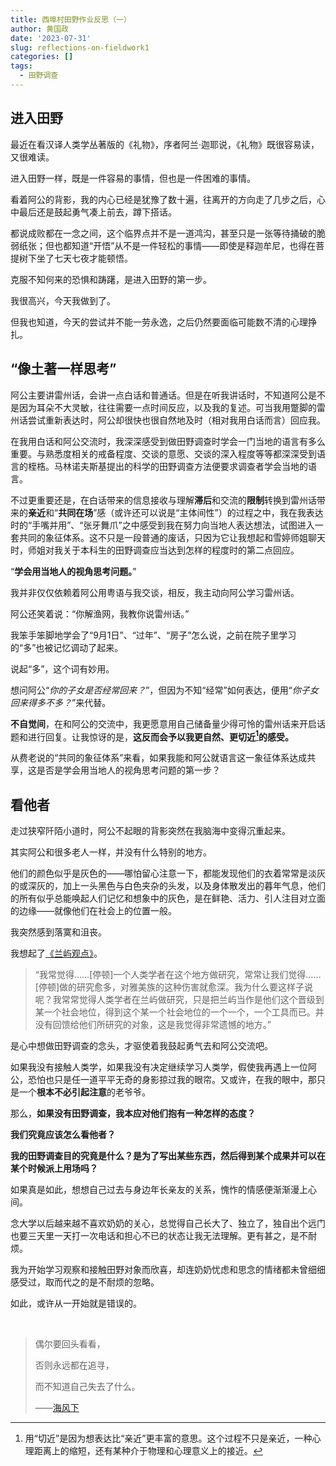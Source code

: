 ```yaml
---
title: 西埠村田野作业反思（一）
author: 黄国政
date: '2023-07-31'
slug: reflections-on-fieldwork1
categories: []
tags:
  - 田野调查
---
```


<!--more-->

## 进入田野

最近在看汉译人类学丛著版的《礼物》，序者阿兰·迦耶说，《礼物》既很容易读，又很难读。

进入田野一样，既是一件容易的事情，但也是一件困难的事情。

看着阿公的背影，我的内心已经是犹豫了数十遍，往离开的方向走了几步之后，心中最后还是鼓起勇气凑上前去，蹲下搭话。

都说成败都在一念之间，这个临界点并不是一道鸿沟，甚至只是一张等待捅破的脆弱纸张；但也都知道“开悟”从不是一件轻松的事情——即使是释迦牟尼，也得在菩提树下坐了七天七夜才能顿悟。

克服不知何来的恐惧和踌躇，是进入田野的第一步。

我很高兴，今天我做到了。

但我也知道，今天的尝试并不能一劳永逸，之后仍然要面临可能数不清的心理挣扎。

## “像土著一样思考”

阿公主要讲雷州话，会讲一点白话和普通话。但是在听我讲话时，不知道阿公是不是因为耳朵不大灵敏，往往需要一点时间反应，以及我的复述。可当我用蹩脚的雷州话尝试重新表达时，阿公却很快也很自然地及时（相对我用白话而言）回应我。

在我用白话和阿公交流时，我深深感受到做田野调查时学会一门当地的语言有多么重要。与熟悉度相关的戒备程度、交谈的意愿、交谈的深入程度等等都深深受到语言的桎梏。马林诺夫斯基提出的科学的田野调查方法便要求调查者学会当地的语言。

不过更重要还是，在白话带来的信息接收与理解**滞后**和交流的**限制**转换到雷州话带来的**亲近**和“**共同在场**”感（或许还可以说是“主体间性”）的过程之中，我在我表达时的“手嘴并用”、“张牙舞爪”之中感受到我在努力向当地人表达想法，试图进入一套共同的象征体系。这不只是一段普通的废话，只因为它让我想起和雪婷师姐聊天时，师姐对我关于本科生的田野调查应当达到怎样的程度时的第二点回应。

“**学会用当地人的视角思考问题。**”

我并非仅仅依赖着阿公用粤语与我交谈，相反，我主动向阿公学习雷州话。

阿公还笑着说：“你解渔网，我教你说雷州话。”

我笨手笨脚地学会了“9月1日”、“过年”、“房子”怎么说，之前在院子里学习的“多”也被记忆调动了起来。

说起“多”，这个词有妙用。

想问阿公“*你的子女是否经常回来？*”，但因为不知“经常”如何表达，便用“*你子女回来得多不多？*”来代替。

**不自觉间**，在和阿公的交流中，我更愿意用自己储备量少得可怜的雷州话来开启话题和进行回复。让我惊讶的是，**这反而会予以我更自然、更切近[^qiejin]的感受。**

[^qiejin]: 用“切近”是因为想表达比“亲近”更丰富的意思。这个过程不只是亲近，一种心理距离上的缩短，还有某种介于物理和心理意义上的接近。

从费老说的“共同的象征体系”来看，如果我能和阿公就语言这一象征体系达成共享，这是否是学会用当地人的视角思考问题的第一步？

## 看他者

走过狭窄阡陌小道时，阿公不起眼的背影突然在我脑海中变得沉重起来。

其实阿公和很多老人一样，并没有什么特别的地方。

他们的颜色似乎是灰色的——哪怕留心注意一下，都能发现他们的衣着常常是淡灰的或深灰的，加上一头黑色与白色夹杂的头发，以及身体散发出的暮年气息，他们的所有似乎总能唤起人们记忆和想象中的灰色，是在鲜艳、活力、引人注目对立面的边缘——就像他们在社会上的位置一般。

我突然感到落寞和沮丧。

我想起了[《兰屿观点》](https://www.bilibili.com/video/BV17T4y1G7Bo/?spm_id_from=333.337.search-card.all.click&vd_source=8fedd318b0a64ca095a2dae4efeeda6e)。

> “我常觉得……[停顿]一个人类学者在这个地方做研究，常常让我们觉得……[停顿]做的研究愈多，对雅美族的这种伤害就愈深。我为什么要这样子说呢？我常常觉得人类学者在兰屿做研究，只是把兰屿当作是他们这个晋级到某一个社会地位，得到这个某一个社会地位的一个一个，一个工具而已。并没有回馈给他们所研究的对象，这是我觉得非常遗憾的地方。”

是心中想做田野调查的念头，才驱使着我鼓起勇气去和阿公交流吧。

如果我没有接触人类学，如果我没有决定继续学习人类学，假使我再遇上一位阿公，恐怕也只是任一道平平无奇的身影掠过我的眼帘。又或许，在我的眼中，那只是一个**根本不必引起注意**的老爷爷。

那么，**如果没有田野调查，我本应对他们抱有一种怎样的态度？**

**我们究竟应该怎么看他者？**

**我的田野调查目的究竟是什么？是为了写出某些东西，然后得到某个成果并可以在某个时候派上用场吗？**

如果真是如此，想想自己过去与身边年长亲友的关系，愧怍的情感便渐渐漫上心间。

念大学以后越来越不喜欢奶奶的关心，总觉得自己长大了、独立了，独自出个远门也要三天里一天打一次电话和担心不已的状态让我无法理解。更有甚之，是不耐烦。

我为开始学习观察和接触田野对象而欣喜，却连奶奶忧虑和思念的情绪都未曾细细感受过，取而代之的是不耐烦的忽略。

如此，或许从一开始就是错误的。

<br/>

> 偶尔要回头看看，
>
> 否则永远都在追寻，
>
> 而不知道自己失去了什么。
>
> ——[海风下](https://www.douban.com/people/17394141/?_i=08139062EViT0W)